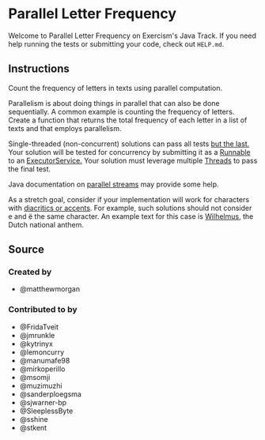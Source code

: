 # Parallel Letter Frequency

Welcome to Parallel Letter Frequency on Exercism's Java Track.
If you need help running the tests or submitting your code, check out `HELP.md`.

## Instructions

Count the frequency of letters in texts using parallel computation.

Parallelism is about doing things in parallel that can also be done sequentially.
A common example is counting the frequency of letters.
Create a function that returns the total frequency of each letter in a list of texts and that employs parallelism.

Single-threaded (non-concurrent) solutions can pass all tests [but the last.](https://www.youtube.com/watch?v=mJZZNHekEQw)  Your solution will be tested for concurrency by submitting it as a [Runnable](https://docs.oracle.com/javase/7/docs/api/java/lang/Runnable.html) to an [ExecutorService.](https://docs.oracle.com/javase/7/docs/api/java/util/concurrent/ExecutorService.html) Your solution must leverage multiple [Threads](https://docs.oracle.com/javase/7/docs/api/java/lang/Thread.html) to pass the final test.

Java documentation on [parallel streams](https://docs.oracle.com/javase/tutorial/collections/streams/parallelism.html) may provide some help.

As a stretch goal, consider if your implementation will work for characters with [diacritics or accents](https://en.wikipedia.org/wiki/Diacritic). For example, such solutions should not consider e and ë the same character. An example text for this case is [Wilhelmus](https://en.wikipedia.org/wiki/Wilhelmus), the Dutch national anthem.

## Source

### Created by

- @matthewmorgan

### Contributed to by

- @FridaTveit
- @jmrunkle
- @kytrinyx
- @lemoncurry
- @manumafe98
- @mirkoperillo
- @msomji
- @muzimuzhi
- @sanderploegsma
- @sjwarner-bp
- @SleeplessByte
- @sshine
- @stkent